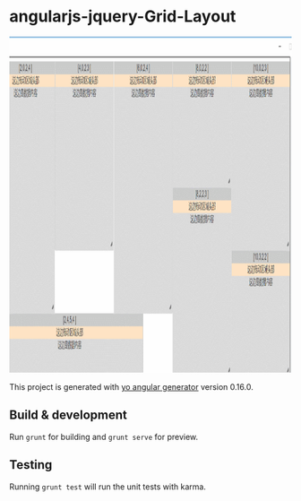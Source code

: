 # angularjs-jquery-Grid-Layout  

<img src="screens/Gif.gif" width=1000  height =600></img>

This project is generated with [yo angular generator](https://github.com/yeoman/generator-angular)
version 0.16.0.

## Build & development

Run `grunt` for building and `grunt serve` for preview.

## Testing

Running `grunt test` will run the unit tests with karma.
